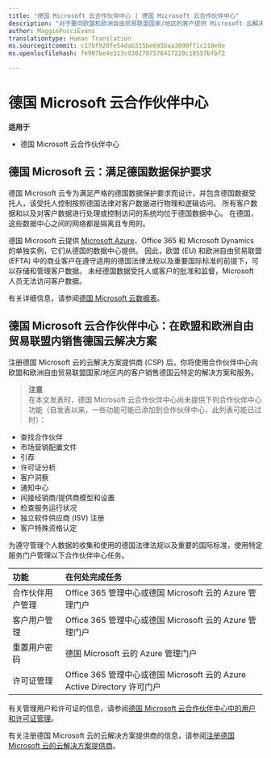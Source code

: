 ```yaml
---
title: "德国 Microsoft 云合作伙伴中心 | 德国 Microsoft 云合作伙伴中心"
description: "对于要向欧盟和欧洲自由贸易联盟国家/地区的客户提供 Microsoft 云解决方案的 Microsoft 合作伙伴来说，德国 Microsoft 云合作伙伴中心是其业务门户。 德国 Microsoft 云确保你的客户数据存储在德国，由指定的德国数据受托人控制对它的访问。 欧盟 (EU) 和欧洲自由贸易联盟 (EFTA) 中的商业客户在遵守适用的德国法律法规以及重要国际标准的前提下，可以存储和管理客户数据。 未经德国数据受托人或客户的批准和监督，Microsoft 无法访问客户数据。"
author: MaggiePucciEvans
translationtype: Human Translation
ms.sourcegitcommit: c17bf920fe54dab315be695baa3090f71c210e8e
ms.openlocfilehash: fe907be4e313c0302707576417220c18557bfbf2

---
```


# 德国 Microsoft 云合作伙伴中心

**适用于**

-  德国 Microsoft 云合作伙伴中心

## 德国 Microsoft 云：满足德国数据保护要求 

德国 Microsoft 云专为满足严格的德国数据保护要求而设计，并包含德国数据受托人，该受托人控制按照德国法律对客户数据进行物理和逻辑访问。 所有客户数据和以及对客户数据进行处理或控制访问的系统均位于德国数据中心。 在德国，这些数据中心之间的网络都是隔离且专用的。

德国 Microsoft 云提供 [Microsoft Azure](https://azure.microsoft.com/en-us/overview/clouds/germany/)、Office 365 和 Microsoft Dynamics 的单独实例，它们从德国的数据中心提供。 因此，欧盟 (EU) 和欧洲自由贸易联盟 (EFTA) 中的商业客户在遵守适用的德国法律法规以及重要国际标准的前提下，可以存储和管理客户数据。 未经德国数据受托人或客户的批准和监督，Microsoft 人员无法访问客户数据。

有关详细信息，请参阅[德国 Microsoft 云数据表](http://download.microsoft.com/download/6/1/3/613C9ECB-9167-4EF5-B131-3BAD8D8A126C/Microsoft_Cloud_Germany_Datasheet.pdf)。

## 德国 Microsoft 云合作伙伴中心：在欧盟和欧洲自由贸易联盟内销售德国云解决方案

注册德国 Microsoft 云的云解决方案提供商 (CSP) 后，你将使用合作伙伴中心向欧盟和欧洲自由贸易联盟国家/地区内的客户销售德国云特定的解决方案和服务。 

>**注意**<br>
在本文发表时，德国 Microsoft 云合作伙伴中心尚未提供下列合作伙伴中心功能（自发表以来，一些功能可能已添加到合作伙伴中心，此列表可能已过时）：

- 查找合作伙伴
- 市场营销配置文件
- 引荐
- 许可证分析
- 客户洞察
- 通知中心
- 间接经销商/提供商模型和设置
- 检查服务运行状况
- 独立软件供应商 (ISV) 注册
- 客户特殊资格认定

为遵守管理个人数据的收集和使用的德国法律法规以及重要的国际标准，使用特定服务门户管理以下合作伙伴中心任务。 

功能 | 在何处完成任务
:--- | :---
合作伙伴用户管理 | Office 365 管理中心或德国 Microsoft 云的 Azure 管理门户
客户用户管理 | Office 365 管理中心或德国 Microsoft 云的 Azure 管理门户
重置用户密码 | 德国 Microsoft 云的 Azure 管理门户
许可证管理 | Office 365 管理中心或德国 Microsoft 云的 Azure Active Directory 许可门户

有关管理用户和许可证的信息，请参阅[德国 Microsoft 云合作伙伴中心中的用户和许可证管理](user-management-in-partner-center-for-microsoft-cloud-germany.md)。

有关注册德国 Microsoft 云的云解决方案提供商的信息，请参阅[注册德国 Microsoft 云的云解决方案提供商](enroll-in-csp-for-microsoft-cloud-germany.md)。



<!--HONumber=Jan17_HO2-->


